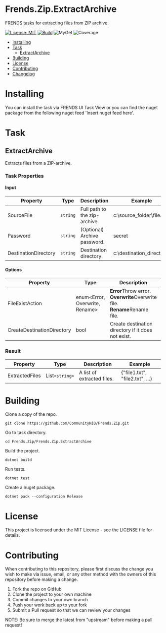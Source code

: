 # Frends.Zip.ExtractArchive
FRENDS tasks for extracting files from ZIP archive.

[![License: MIT](https://img.shields.io/badge/License-MIT-green.svg)](https://opensource.org/licenses/MIT) 
[![Build](https://github.com/FrendsPlatform/Frends.Zip/actions/workflows/ExtractArchive_build_and_test_on_main.yml/badge.svg)](https://github.com/FrendsPlatform/Frends.Zip/actions)
![MyGet](https://img.shields.io/myget/frends-tasks/v/Frends.Zip.ExtractArchive)
![Coverage](https://app-github-custom-badges.azurewebsites.net/Badge?key=FrendsPlatform/Frends.Zip/Frends.Zip.ExtractArchive|main)

- [Installing](#installing)
- [Task](#task)
  - [ExtractArchive](#extractarchive)
- [Building](#building)
- [License](#license)
- [Contributing](#contributing)
- [Changelog](#changelog)

# Installing
You can install the task via FRENDS UI Task View or you can find the nuget package from the following nuget feed
'Insert nuget feed here'.

# Task

## ExtractArchive
Extracts files from a ZIP-archive.

### Task Properties

#### Input

| Property             | Type     | Description                   | Example                   |
|----------------------|----------|-------------------------------|---------------------------|
| SourceFile           | `string` | Full path to the zip-archive. | c:\source_folder\file.zip |
| Password             | `string` | (Optional) Archive password.  | secret                    |
| DestinationDirectory | `string` | Destination directory.        | c:\destination_directory\ |

#### Options

| Property                   | Type                           | Description                                                               | Example |
|----------------------------|--------------------------------|---------------------------------------------------------------------------|---------|
| FileExistAction            | enum<Error, Overwrite, Rename> | **Error**Throw error. **Overwrite**Overwrite file. **Rename**Rename file. | Error   |
| CreateDestinationDirectory | bool                           | Create destination directory if it does not exist.                        | true    |


### Result
| Property       | Type           | Description                | Example                         |
|----------------|----------------|----------------------------|---------------------------------|
| ExtractedFiles | List`<string>` | A list of extracted files. | {"file1.txt", "file2.txt", ...} |

# Building

Clone a copy of the repo.

`git clone https://github.com/CommunityHiQ/Frends.Zip.git`

Go to task directory.

`cd Frends.Zip/Frends.Zip.ExtractArchive`

Build the project.

`dotnet build`

Run tests.

`dotnet test`

Create a nuget package.

`dotnet pack --configuration Release`

# License

This project is licensed under the MIT License - see the LICENSE file for details.

# Contributing
When contributing to this repository, please first discuss the change you wish to make via issue, email, or any other method with the owners of this repository before making a change.

1. Fork the repo on GitHub
2. Clone the project to your own machine
3. Commit changes to your own branch
4. Push your work back up to your fork
5. Submit a Pull request so that we can review your changes

NOTE: Be sure to merge the latest from "upstream" before making a pull request!
